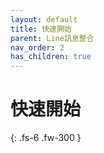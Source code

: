 ```yaml
---
layout: default
title: 快速開始
parent: Line訊息整合 
nav_order: 2
has_children: true
---
```


# 快速開始

{: .fs-6 .fw-300 }